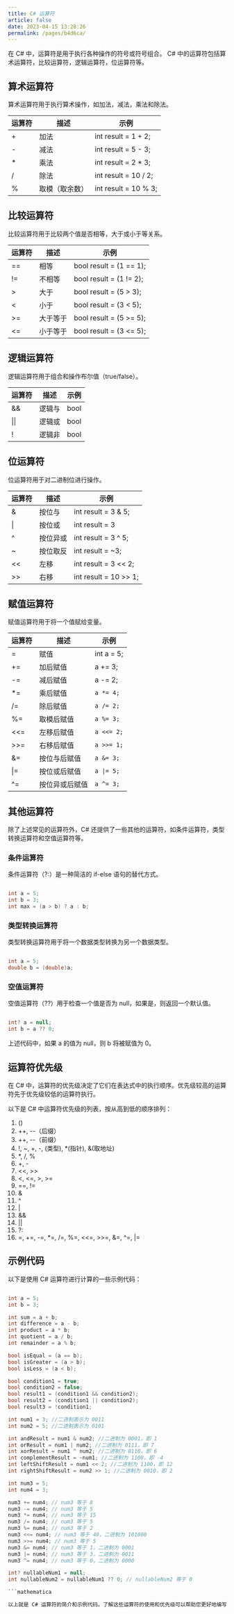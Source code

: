 ```yaml
---
title: C# 运算符
article: false
date: 2023-04-15 13:28:26
permalink: /pages/b4d6ca/
---
```


在 C# 中，运算符是用于执行各种操作的符号或符号组合。 C# 中的运算符包括算术运算符，比较运算符，逻辑运算符，位运算符等。
## 算术运算符

算术运算符用于执行算术操作，如加法，减法，乘法和除法。

|运算符|描述|示例|
|--|--|--|
|+  |加法           |int result = 1 + 2;|
|-  |减法           |int result = 5 - 3;|
|*  |乘法           |int result = 2 * 3;|
|/  |除法           |int result = 10 / 2;|
|%  |取模（取余数）  |int result = 10 % 3;|


## 比较运算符

比较运算符用于比较两个值是否相等，大于或小于等关系。


|运算符|描述|示例|
|--|--|--|
|==	|相等	    |bool result = (1 == 1);|
|!=	|不相等	    |bool result = (1 != 2);|
|>	|大于	    |bool result = (5 > 3);|
|<	|小于	    |bool result = (3 < 5);|
|>=	|大于等于	|bool result = (5 >= 5);|
|<=	|小于等于	|bool result = (3 <= 5);|

## 逻辑运算符

逻辑运算符用于组合和操作布尔值（true/false）。

|运算符|描述|示例|
|--|--|--|
|&&	|逻辑与	|bool |result = (true && false);|
|&#124;&#124;	|逻辑或	|bool |result = (true || false);|
|!	|逻辑非	|bool |result = !true;|


## 位运算符

位运算符用于对二进制位进行操作。

|运算符|描述|示例|
|--|--|--|
|&	|按位与	    |int result = 3 & 5;|
|&#124;	|按位或	    |int result = 3 | 5;|
|^	|按位异或	|int result = 3 ^ 5;|
|~	|按位取反	|int result = ~3;|
|<<	|左移	    |int result = 3 << 2;|
|>>	|右移	    |int result = 10 >> 1;|

## 赋值运算符

赋值运算符用于将一个值赋给变量。

|运算符	|描述	    |示例|
|--|--|--|
|=	    |赋值	    |int a = 5;|
|+=	    |加后赋值	|a += 3;|
|-=	    |减后赋值	|a -= 2;|
|*=		|乘后赋值 | `a *= 4;` |
| /= | 除后赋值 | `a /= 2;` |
| %= | 取模后赋值 | `a %= 3;` |
| <<= | 左移后赋值 | `a <<= 2;` |
| >>= | 右移后赋值 | `a >>= 1;` |
| &= | 按位与后赋值 | `a &= 3;` |
| &#124;= | 按位或后赋值 | `a \|= 5;` |
| ^= | 按位异或后赋值 | `a ^= 3;` |

## 其他运算符

除了上述常见的运算符外，C# 还提供了一些其他的运算符，如条件运算符，类型转换运算符和空值运算符等。
### 条件运算符

条件运算符（?:）是一种简洁的 if-else 语句的替代方式。

```csharp

int a = 5;
int b = 3;
int max = (a > b) ? a : b;
```


### 类型转换运算符

类型转换运算符用于将一个数据类型转换为另一个数据类型。

```csharp

int a = 5;
double b = (double)a;
```


### 空值运算符

空值运算符（??）用于检查一个值是否为 null，如果是，则返回一个默认值。

```csharp

int? a = null;
int b = a ?? 0;
```



上述代码中，如果 a 的值为 null，则 b 将被赋值为 0。
## 运算符优先级

在 C# 中，运算符的优先级决定了它们在表达式中的执行顺序。优先级较高的运算符先于优先级较低的运算符执行。

以下是 C# 中运算符优先级的列表，按从高到低的顺序排列：
1. ()
2. ++, --（后缀）
3. ++, --（前缀）
4. !, ~, +, -, (类型), *(指针), &(取地址)
5. *, /, %
6. +, -
7. <<, >>
8. <, <=, >, >=
9. ==, !=
10. &
11. ^
12. |
13. &&
14. ||
15. ?:
16. =, +=, -=, *=, /=, %=, <<=, >>=, &=, ^=, |=
## 示例代码

以下是使用 C# 运算符进行计算的一些示例代码：

```csharp

int a = 5;
int b = 3;

int sum = a + b;
int difference = a - b;
int product = a * b;
int quotient = a / b;
int remainder = a % b;

bool isEqual = (a == b);
bool isGreater = (a > b);
bool isLess = (a < b);

bool condition1 = true;
bool condition2 = false;
bool result1 = (condition1 && condition2);
bool result2 = (condition1 || condition2);
bool result3 = !condition1;

int num1 = 3; //二进制表示为 0011
int num2 = 5; //二进制表示为 0101

int andResult = num1 & num2; //二进制为 0001，即 1
int orResult = num1 | num2; //二进制为 0111，即 7
int xorResult = num1 ^ num2; //二进制为 0110，即 6
int complementResult = ~num1; //二进制为 1100，即 -4
int leftShiftResult = num1 << 2; //二进制为 1100，即 12
int rightShiftResult = num2 >> 1; //二进制为 0010，即 2

int num3 = 5;
int num4 = 3;

num3 += num4; // num3 等于 8
num3 -= num4; // num3 等于 5
num3 *= num4; // num3 等于 15
num3 /= num4; // num3 等于 5
num3 %= num4; // num3 等于 2
num3 <<= num4; // num3 等于 40，二进制为 101000
num3 >>= num4; // num3 等于 5
num3 &= num4; // num3 等于 1，二进制为 0001
num3 |= num4; // num3 等于 3，二进制为 0011
num3 ^= num4; // num3 等于 0，二进制为 0000

int? nullableNum1 = null;
int nullableNum2 = nullableNum1 ?? 0; // nullableNum2 等于 0

```mathematica

以上就是 C# 运算符的简介和示例代码。了解这些运算符的使用和优先级可以帮助您更好地编写 C# 程序。
```
